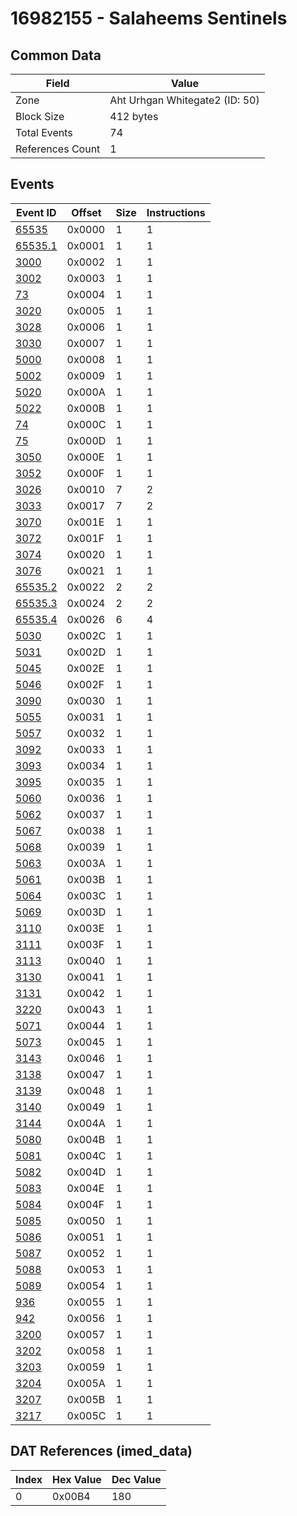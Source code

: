 # 16982155 - Salaheems Sentinels

## Common Data

| Field            | Value                          |
|------------------|--------------------------------|
| Zone             | Aht Urhgan Whitegate2 (ID: 50) |
| Block Size       | 412 bytes                      |
| Total Events     | 74                             |
| References Count | 1                              |

## Events

| Event ID                | Offset   |   Size |   Instructions |
|-------------------------|----------|--------|----------------|
| [65535](./65535.md)     | 0x0000   |      1 |              1 |
| [65535.1](./65535.1.md) | 0x0001   |      1 |              1 |
| [3000](./3000.md)       | 0x0002   |      1 |              1 |
| [3002](./3002.md)       | 0x0003   |      1 |              1 |
| [73](./73.md)           | 0x0004   |      1 |              1 |
| [3020](./3020.md)       | 0x0005   |      1 |              1 |
| [3028](./3028.md)       | 0x0006   |      1 |              1 |
| [3030](./3030.md)       | 0x0007   |      1 |              1 |
| [5000](./5000.md)       | 0x0008   |      1 |              1 |
| [5002](./5002.md)       | 0x0009   |      1 |              1 |
| [5020](./5020.md)       | 0x000A   |      1 |              1 |
| [5022](./5022.md)       | 0x000B   |      1 |              1 |
| [74](./74.md)           | 0x000C   |      1 |              1 |
| [75](./75.md)           | 0x000D   |      1 |              1 |
| [3050](./3050.md)       | 0x000E   |      1 |              1 |
| [3052](./3052.md)       | 0x000F   |      1 |              1 |
| [3026](./3026.md)       | 0x0010   |      7 |              2 |
| [3033](./3033.md)       | 0x0017   |      7 |              2 |
| [3070](./3070.md)       | 0x001E   |      1 |              1 |
| [3072](./3072.md)       | 0x001F   |      1 |              1 |
| [3074](./3074.md)       | 0x0020   |      1 |              1 |
| [3076](./3076.md)       | 0x0021   |      1 |              1 |
| [65535.2](./65535.2.md) | 0x0022   |      2 |              2 |
| [65535.3](./65535.3.md) | 0x0024   |      2 |              2 |
| [65535.4](./65535.4.md) | 0x0026   |      6 |              4 |
| [5030](./5030.md)       | 0x002C   |      1 |              1 |
| [5031](./5031.md)       | 0x002D   |      1 |              1 |
| [5045](./5045.md)       | 0x002E   |      1 |              1 |
| [5046](./5046.md)       | 0x002F   |      1 |              1 |
| [3090](./3090.md)       | 0x0030   |      1 |              1 |
| [5055](./5055.md)       | 0x0031   |      1 |              1 |
| [5057](./5057.md)       | 0x0032   |      1 |              1 |
| [3092](./3092.md)       | 0x0033   |      1 |              1 |
| [3093](./3093.md)       | 0x0034   |      1 |              1 |
| [3095](./3095.md)       | 0x0035   |      1 |              1 |
| [5060](./5060.md)       | 0x0036   |      1 |              1 |
| [5062](./5062.md)       | 0x0037   |      1 |              1 |
| [5067](./5067.md)       | 0x0038   |      1 |              1 |
| [5068](./5068.md)       | 0x0039   |      1 |              1 |
| [5063](./5063.md)       | 0x003A   |      1 |              1 |
| [5061](./5061.md)       | 0x003B   |      1 |              1 |
| [5064](./5064.md)       | 0x003C   |      1 |              1 |
| [5069](./5069.md)       | 0x003D   |      1 |              1 |
| [3110](./3110.md)       | 0x003E   |      1 |              1 |
| [3111](./3111.md)       | 0x003F   |      1 |              1 |
| [3113](./3113.md)       | 0x0040   |      1 |              1 |
| [3130](./3130.md)       | 0x0041   |      1 |              1 |
| [3131](./3131.md)       | 0x0042   |      1 |              1 |
| [3220](./3220.md)       | 0x0043   |      1 |              1 |
| [5071](./5071.md)       | 0x0044   |      1 |              1 |
| [5073](./5073.md)       | 0x0045   |      1 |              1 |
| [3143](./3143.md)       | 0x0046   |      1 |              1 |
| [3138](./3138.md)       | 0x0047   |      1 |              1 |
| [3139](./3139.md)       | 0x0048   |      1 |              1 |
| [3140](./3140.md)       | 0x0049   |      1 |              1 |
| [3144](./3144.md)       | 0x004A   |      1 |              1 |
| [5080](./5080.md)       | 0x004B   |      1 |              1 |
| [5081](./5081.md)       | 0x004C   |      1 |              1 |
| [5082](./5082.md)       | 0x004D   |      1 |              1 |
| [5083](./5083.md)       | 0x004E   |      1 |              1 |
| [5084](./5084.md)       | 0x004F   |      1 |              1 |
| [5085](./5085.md)       | 0x0050   |      1 |              1 |
| [5086](./5086.md)       | 0x0051   |      1 |              1 |
| [5087](./5087.md)       | 0x0052   |      1 |              1 |
| [5088](./5088.md)       | 0x0053   |      1 |              1 |
| [5089](./5089.md)       | 0x0054   |      1 |              1 |
| [936](./936.md)         | 0x0055   |      1 |              1 |
| [942](./942.md)         | 0x0056   |      1 |              1 |
| [3200](./3200.md)       | 0x0057   |      1 |              1 |
| [3202](./3202.md)       | 0x0058   |      1 |              1 |
| [3203](./3203.md)       | 0x0059   |      1 |              1 |
| [3204](./3204.md)       | 0x005A   |      1 |              1 |
| [3207](./3207.md)       | 0x005B   |      1 |              1 |
| [3217](./3217.md)       | 0x005C   |      1 |              1 |

## DAT References (imed_data)

|   Index | Hex Value   |   Dec Value |
|---------|-------------|-------------|
|       0 | 0x00B4      |         180 |
